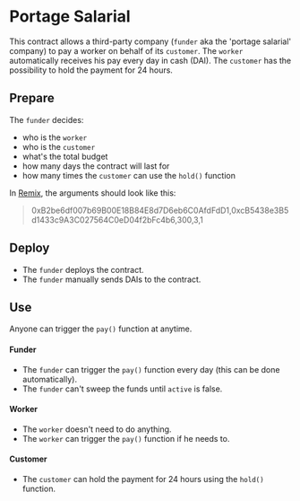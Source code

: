 # Portage Salarial

This contract allows a third-party company (`funder` aka the 'portage salarial' company) to pay a worker on behalf of its `customer`. The `worker` automatically receives his pay every day in cash (DAI). The `customer` has the possibility to hold the payment for 24 hours.

## Prepare

The `funder` decides:

- who is the `worker`
- who is the `customer`
- what's the total budget
- how many days the contract will last for
- how many times the `customer` can use the `hold()` function

In [Remix](http://remix.ethereum.org/), the arguments should look like this:

> 0xB2be6df007b69B00E18B84E8d7D6eb6C0AfdFdD1,0xcB5438e3B5d1433c9A3C027564C0eD04f2bFc4b6,300,3,1

## Deploy

- The `funder` deploys the contract.
- The `funder` manually sends DAIs to the contract.

## Use

Anyone can trigger the `pay()` function at anytime.

#### Funder

- The `funder` can trigger the `pay()` function every day (this can be done automatically).
- The `funder` can't sweep the funds until `active` is false.

#### Worker

- The `worker` doesn't need to do anything.
- The `worker` can trigger the `pay()` function if he needs to.

#### Customer

- The `customer` can hold the payment for 24 hours using the `hold()` function.
